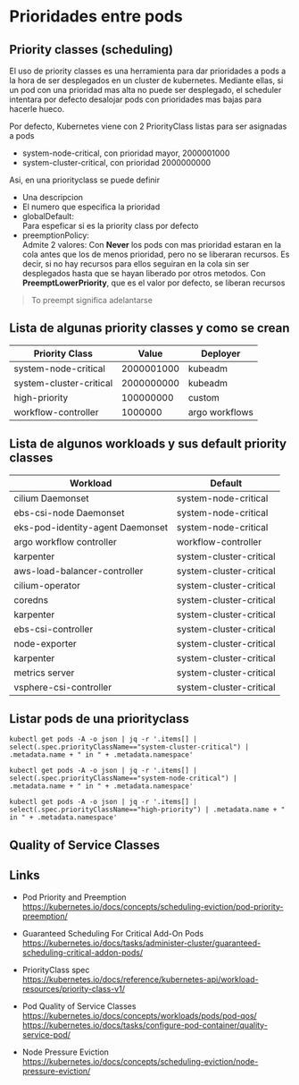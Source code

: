 # Prioridades entre pods

## Priority classes (scheduling)

El uso de priority classes es una herramienta para dar prioridades a pods a la hora de ser desplegados en un cluster de kubernetes. Mediante ellas, si un pod con una prioridad mas alta no puede ser desplegado, el scheduler intentara por defecto desalojar pods con prioridades mas bajas para hacerle hueco.

Por defecto, Kubernetes viene con 2 PriorityClass listas para ser asignadas a pods

- system-node-critical, con prioridad mayor, 2000001000
- system-cluster-critical, con prioridad 2000000000

Asi, en una priorityclass se  puede definir

- Una descripcion
- El numero que especifica la prioridad
- globalDefault:  
Para espeficar si es la priority class por defecto
- preemptionPolicy:  
Admite 2 valores: Con **Never** los pods con mas prioridad estaran en la cola antes que los de menos prioridad, pero no se liberaran recursos. Es decir, si no hay recursos para ellos seguiran en la cola sin ser desplegados hasta que se hayan liberado por otros metodos.
Con **PreemptLowerPriority**, que es el valor por defecto, se liberan recursos

> To preempt significa adelantarse

## Lista de algunas priority classes y como se crean

| Priority Class          | Value      | Deployer       |
|-------------------------|------------|----------------|
| system-node-critical    | 2000001000 | kubeadm        |
| system-cluster-critical | 2000000000 | kubeadm        |
| high-priority           | 100000000  | custom         |
| workflow-controller     | 1000000    | argo workflows |

## Lista de algunos workloads y sus default priority classes

| Workload                         | Default                 |
|----------------------------------|-------------------------|
| cilium Daemonset                 | system-node-critical    |
| ebs-csi-node Daemonset           | system-node-critical    |
| eks-pod-identity-agent Daemonset | system-node-critical    |
| argo workflow controller         | workflow-controller     |
| karpenter                        | system-cluster-critical |
| aws-load-balancer-controller     | system-cluster-critical |
| cilium-operator                  | system-cluster-critical |
| coredns                          | system-cluster-critical |
| karpenter                        | system-cluster-critical |
| ebs-csi-controller               | system-cluster-critical |
| node-exporter                    | system-cluster-critical |
| karpenter                        | system-cluster-critical |
| metrics server                   | system-cluster-critical |
| vsphere-csi-controller           | system-cluster-critical |

## Listar pods de una priorityclass

```shell
kubectl get pods -A -o json | jq -r '.items[] | select(.spec.priorityClassName=="system-cluster-critical") | .metadata.name + " in " + .metadata.namespace'
```

```shell
kubectl get pods -A -o json | jq -r '.items[] | select(.spec.priorityClassName=="system-node-critical") | .metadata.name + " in " + .metadata.namespace'
```

```shell
kubectl get pods -A -o json | jq -r '.items[] | select(.spec.priorityClassName=="high-priority") | .metadata.name + " in " + .metadata.namespace'
```

## Quality of Service Classes

## Links

- Pod Priority and Preemption  
<https://kubernetes.io/docs/concepts/scheduling-eviction/pod-priority-preemption/>

- Guaranteed Scheduling For Critical Add-On Pods  
<https://kubernetes.io/docs/tasks/administer-cluster/guaranteed-scheduling-critical-addon-pods/>

- PriorityClass spec  
<https://kubernetes.io/docs/reference/kubernetes-api/workload-resources/priority-class-v1/>

- Pod Quality of Service Classes  
<https://kubernetes.io/docs/concepts/workloads/pods/pod-qos/>
<https://kubernetes.io/docs/tasks/configure-pod-container/quality-service-pod/>

- Node Pressure Eviction  
<https://kubernetes.io/docs/concepts/scheduling-eviction/node-pressure-eviction/>
